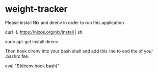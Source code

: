 # weight-tracker

Please install Nix and direnv in order to run this application

curl -L https://nixos.org/nix/install | sh

sudo apt-get install direnv

Then hook direnv into your bash shell and add this line to end the of your .bashrc file:

eval "$(direnv hook bash)"
